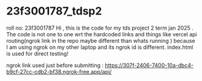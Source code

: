 # 23f3001787_tdsp2
roll no: 23f3001787
Hi , this is the code for my tds project 2 term jan 2025 .
The code is not one to one wrt the hardcoded links and things like vercel api routing(ngrok link in the repo maybe different than whats running
) because I am using ngrok on my other laptop and its ngrok id is different.
index.html is used for direct testing!

ngrok link used just before submitting : https://307f-2406-7400-10a-dbc4-b9cf-27cc-cdb2-bf38.ngrok-free.app/api/
